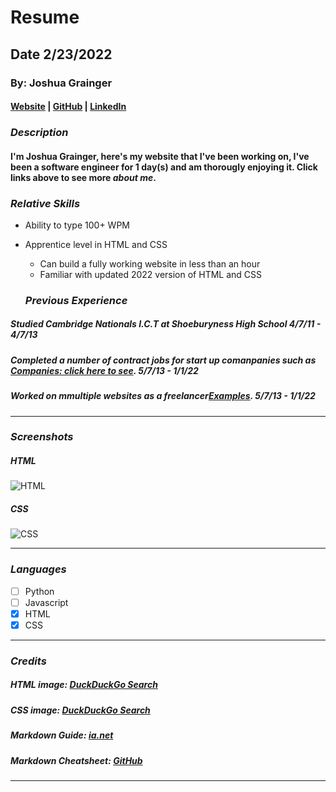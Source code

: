 # Resume
## Date 2/23/2022
### By: Joshua Grainger
#### [Website](https://facebook.com) | [GitHub](https://github.com/joshgrainger22) | [LinkedIn](https://www.linkedin.com/in/joshgrainger22/) 
### ***Description***
#### I'm Joshua Grainger, here's my website that I've been working on, I've been a software engineer for 1 day(s) and am thorougly enjoying it. Click links above to see more ***about me***.

### ***Relative Skills***
* Ability to type 100+ WPM
* Apprentice level in HTML and CSS
  * Can build a fully working website in less than an hour
  * Familiar with updated 2022 version of HTML and CSS

  ### ***Previous Experience***

##### Studied Cambridge Nationals I.C.T at Shoeburyness High School 4/7/11 - 4/7/13
##### Completed a number of contract jobs for start up comanpanies such as [Companies: click here to see](URL). 5/7/13 - 1/1/22
##### Worked on mmultiple websites as a freelancer[Examples](URL). 5/7/13 - 1/1/22
***
### ***Screenshots***

##### HTML
![HTML](https://external-content.duckduckgo.com/iu/?u=https%3A%2F%2Fimages.unsplash.com%2Fphoto-1542831371-29b0f74f9713%3Fixlib%3Drb-1.2.1%26ixid%3DeyJhcHBfaWQiOjEyMDd9%26w%3D1000%26q%3D80&f=1&nofb=1)

##### CSS
![CSS](https://external-content.duckduckgo.com/iu/?u=https%3A%2F%2Fwww.abbreviations.com%2Fimages%2F40668_CSS.png&f=1&nofb=1)
***
### ***Languages***

- [ ] Python
- [ ] Javascript
- [x] HTML
- [x] CSS
***

### ***Credits***

##### HTML image: [DuckDuckGo Search](http://www.duckduckgo.com)
##### CSS image: [DuckDuckGo Search](http://www.duckduckgo.com)

##### Markdown Guide: [ia.net](https://ia.net/writer/support/general/markdown-guide)

##### Markdown Cheatsheet: [GitHub](https://guides.github.com/pdfs/markdown-cheatsheet-online.pdf)
***
